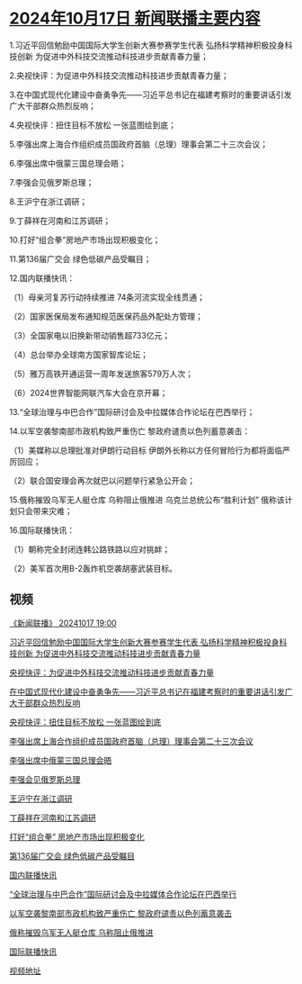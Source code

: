 # [2024年10月17日 新闻联播主要内容](https://tv.cctv.com/lm/xwlb/day/20241017.shtml)

1.习近平回信勉励中国国际大学生创新大赛参赛学生代表 弘扬科学精神积极投身科技创新 为促进中外科技交流推动科技进步贡献青春力量；

2.央视快评：为促进中外科技交流推动科技进步贡献青春力量；

3.在中国式现代化建设中奋勇争先——习近平总书记在福建考察时的重要讲话引发广大干部群众热烈反响；

4.央视快评：扭住目标不放松 一张蓝图绘到底；

5.李强出席上海合作组织成员国政府首脑（总理）理事会第二十三次会议；

6.李强出席中俄蒙三国总理会晤；

7.李强会见俄罗斯总理；

8.王沪宁在浙江调研；

9.丁薛祥在河南和江苏调研；

10.打好“组合拳”房地产市场出现积极变化；

11.第136届广交会 绿色低碳产品受瞩目；

12.国内联播快讯：

（1）母亲河复苏行动持续推进 74条河流实现全线贯通；

（2）国家医保局发布通知规范医保药品外配处方管理；

（3）全国家电以旧换新带动销售超733亿元；

（4）总台举办全球南方国家智库论坛；

（5）雅万高铁开通运营一周年发送旅客579万人次；

（6）2024世界智能网联汽车大会在京开幕；

13.“全球治理与中巴合作”国际研讨会及中拉媒体合作论坛在巴西举行；

14.以军空袭黎南部市政机构致严重伤亡 黎政府谴责以色列蓄意袭击：

（1）美媒称以总理批准对伊朗行动目标 伊朗外长称以方任何冒险行为都将面临严厉回应；

（2）联合国安理会再次就巴以问题举行紧急公开会；

15.俄称摧毁乌军无人艇仓库 乌称阻止俄推进 乌克兰总统公布“胜利计划” 俄称该计划只会带来灾难；

16.国际联播快讯：

（1）朝称完全封闭连韩公路铁路以应对挑衅；

（2）美军首次用B-2轰炸机空袭胡塞武装目标。

## 视频

[《新闻联播》 20241017 19:00](https://tv.cctv.com/2024/10/17/VIDETlt6RcpZhB45fIpzp7UX241017.shtml)

[习近平回信勉励中国国际大学生创新大赛参赛学生代表 弘扬科学精神积极投身科技创新 为促进中外科技交流推动科技进步贡献青春力量](https://tv.cctv.com/2024/10/17/VIDEPDuAZiWk8KQg11PjlgrH241017.shtml)

[央视快评：为促进中外科技交流推动科技进步贡献青春力量](https://tv.cctv.com/2024/10/17/VIDE5zAniOIboZJKrRB2RXzu241017.shtml)

[在中国式现代化建设中奋勇争先——习近平总书记在福建考察时的重要讲话引发广大干部群众热烈反响](https://tv.cctv.com/2024/10/17/VIDEtZ3XvY8mYzn1sM8hmRxq241017.shtml)

[央视快评：扭住目标不放松 一张蓝图绘到底](https://tv.cctv.com/2024/10/17/VIDE0JneHyjSRhDpAEoIFFsc241017.shtml)

[李强出席上海合作组织成员国政府首脑（总理）理事会第二十三次会议](https://tv.cctv.com/2024/10/17/VIDES510CuwUANwiEzQKM4Uh241017.shtml)

[李强出席中俄蒙三国总理会晤](https://tv.cctv.com/2024/10/17/VIDEELdy9GIi6aXS4ap9xAID241017.shtml)

[李强会见俄罗斯总理](https://tv.cctv.com/2024/10/17/VIDEpp51uIesTHnhuzFiXY7W241017.shtml)

[王沪宁在浙江调研](https://tv.cctv.com/2024/10/17/VIDEN4ozXMuaGolo2pQIiZUZ241017.shtml)

[丁薛祥在河南和江苏调研](https://tv.cctv.com/2024/10/17/VIDEf4uc3ixzdJjRpjucbvSa241017.shtml)

[打好“组合拳” 房地产市场出现积极变化](https://tv.cctv.com/2024/10/17/VIDEgrkRzCLmoxBrqovKe2gN241017.shtml)

[第136届广交会 绿色低碳产品受瞩目](https://tv.cctv.com/2024/10/17/VIDE3Xp21gNz0lGTtlk2dmCJ241017.shtml)

[国内联播快讯](https://tv.cctv.com/2024/10/17/VIDENRDneLSxDh6mGYXykISJ241017.shtml)

[“全球治理与中巴合作”国际研讨会及中拉媒体合作论坛在巴西举行](https://tv.cctv.com/2024/10/17/VIDE1vZY5OQ7q8ZNF4KK11Ez241017.shtml)

[以军空袭黎南部市政机构致严重伤亡 黎政府谴责以色列蓄意袭击](https://tv.cctv.com/2024/10/17/VIDEftkVlwbKcCMJzosJt6pT241017.shtml)

[俄称摧毁乌军无人艇仓库 乌称阻止俄推进](https://tv.cctv.com/2024/10/17/VIDEjSTTzju7ux35x8vokFF7241017.shtml)

[国际联播快讯](https://tv.cctv.com/2024/10/17/VIDEnLq131h2AQ0r7DEXlthO241017.shtml)

[视频地址](https://tv.cctv.com/lm/xwlb/day/20241017.shtml) 

